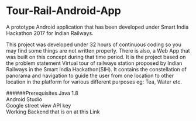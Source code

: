 # Tour-Rail-Android-App
A prototype Android application that has been developed under Smart India Hackathon 2017 for Indian Railways.

This project was developed under 32 hours of continuous coding so you may find some things are not written properly. There is also, a Web App that was built on this concept during that time period. 
It is the project based on the problem statement Virtual tour of railways station proposed by Indian Railways in the Smart India Hackathon(SIH). It contains the constellation of panorama and navigation to guide the user from one location to other location in the platform for various different purposes eg: Tea, Water etc. 
 
 
 
######Prerequisites 
Java 1.8  
Android Studio  
Google street view API key  
Working Backend that is on at this Link  
 
 
 
 
 
 
  
  
 
